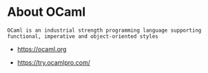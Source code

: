# About OCaml

``OCaml is an industrial strength programming language supporting functional, imperative and object-oriented styles``

- https://ocaml.org

- https://try.ocamlpro.com/
